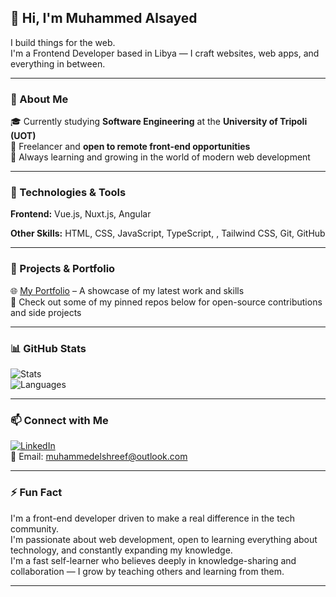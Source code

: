 ## 👋 Hi, I'm Muhammed Alsayed

I build things for the web.  
I'm a Frontend Developer based in Libya — I craft websites, web apps, and everything in between.

---

### 🧠 About Me

🎓 Currently studying **Software Engineering** at the **University of Tripoli (UOT)**  
💼 Freelancer and **open to remote front-end opportunities**  
🧠 Always learning and growing in the world of modern web development

---

### 🔧 Technologies & Tools

**Frontend:** Vue.js, Nuxt.js, Angular  
<!-- **Backend:** Laravel  
**Database:** MySQL   -->
**Other Skills:** HTML, CSS, JavaScript, TypeScript, , Tailwind CSS, Git, GitHub

---

### 📌 Projects & Portfolio

🌐 [My Portfolio](https://alsayed.netlify.app/) – A showcase of my latest work and skills  
📁 Check out some of my pinned repos below for open-source contributions and side projects

---

### 📊 GitHub Stats

![Stats](https://github-readme-stats.vercel.app/api?username=MuhammedElshreef&show_icons=true&theme=tokyonight)  
![Languages](https://github-readme-stats.vercel.app/api/top-langs/?username=MuhammedElshreef&layout=compact&theme=tokyonight)

---

### 📫 Connect with Me

[![LinkedIn](https://img.shields.io/badge/LinkedIn-blue?style=flat&logo=linkedin)](https://www.linkedin.com/in/muhammed-alsayed-0611bb2a3/)  
📧 Email: [muhammedelshreef@outlook.com](mailto:muhammedelshreef@outlook.com)

---

### ⚡ Fun Fact

I'm a front-end developer driven to make a real difference in the tech community.  
I'm passionate about web development, open to learning everything about technology, and constantly expanding my knowledge.  
I'm a fast self-learner who believes deeply in knowledge-sharing and collaboration — I grow by teaching others and learning from them.

---


<!--
**MuhammedElshreef/MuhammedElshreef** is a ✨ _special_ ✨ repository because its `README.md` (this file) appears on your GitHub profile.

Here are some ideas to get you started:

- 🔭 I’m currently working on ...
- 🌱 I’m currently learning ...
- 👯 I’m looking to collaborate on ...
- 🤔 I’m looking for help with ...
- 💬 Ask me about ...
- 📫 How to reach me: ...
- 😄 Pronouns: ...
- ⚡ Fun fact: ...
-->
